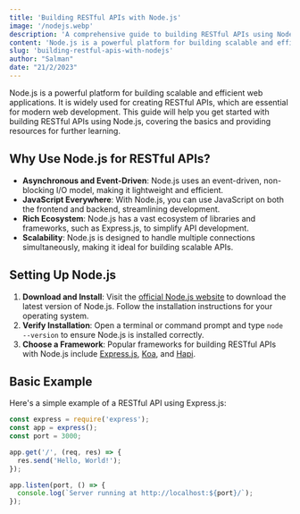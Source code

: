 ```yaml
---
title: 'Building RESTful APIs with Node.js'
image: '/nodejs.webp'
description: 'A comprehensive guide to building RESTful APIs using Node.js.'
content: 'Node.js is a powerful platform for building scalable and efficient web applications...'
slug: 'building-restful-apis-with-nodejs'
author: "Salman"
date: "21/2/2023"
---
```




Node.js is a powerful platform for building scalable and efficient web applications. It is widely used for creating RESTful APIs, which are essential for modern web development. This guide will help you get started with building RESTful APIs using Node.js, covering the basics and providing resources for further learning.

## Why Use Node.js for RESTful APIs?

- **Asynchronous and Event-Driven**: Node.js uses an event-driven, non-blocking I/O model, making it lightweight and efficient.
- **JavaScript Everywhere**: With Node.js, you can use JavaScript on both the frontend and backend, streamlining development.
- **Rich Ecosystem**: Node.js has a vast ecosystem of libraries and frameworks, such as Express.js, to simplify API development.
- **Scalability**: Node.js is designed to handle multiple connections simultaneously, making it ideal for building scalable APIs.

## Setting Up Node.js

1. **Download and Install**: Visit the [official Node.js website](https://nodejs.org/en/download/) to download the latest version of Node.js. Follow the installation instructions for your operating system.
2. **Verify Installation**: Open a terminal or command prompt and type `node --version` to ensure Node.js is installed correctly.
3. **Choose a Framework**: Popular frameworks for building RESTful APIs with Node.js include [Express.js](https://expressjs.com/), [Koa](https://koajs.com/), and [Hapi](https://hapi.dev/).

## Basic Example

Here's a simple example of a RESTful API using Express.js:

```javascript
const express = require('express');
const app = express();
const port = 3000;

app.get('/', (req, res) => {
  res.send('Hello, World!');
});

app.listen(port, () => {
  console.log(`Server running at http://localhost:${port}/`);
});

